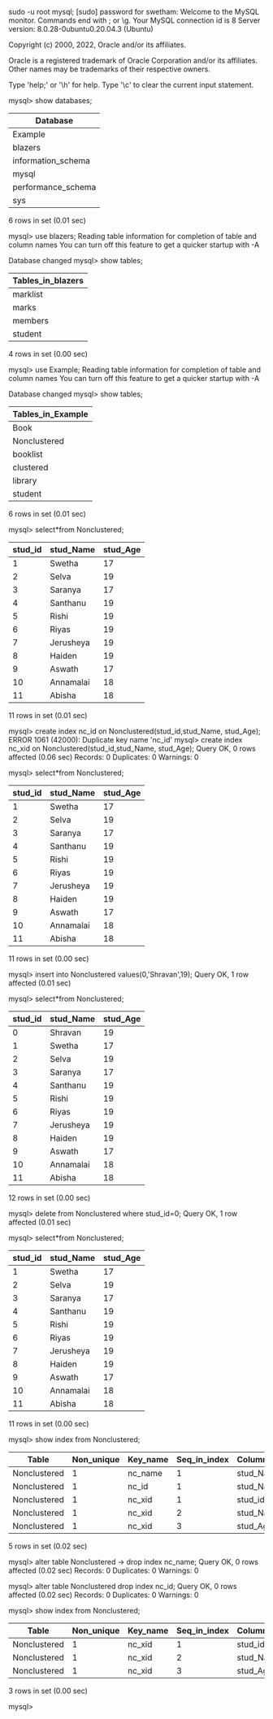  sudo -u root mysql;
[sudo] password for swetham: 
Welcome to the MySQL monitor.  Commands end with ; or \g.
Your MySQL connection id is 8
Server version: 8.0.28-0ubuntu0.20.04.3 (Ubuntu)

Copyright (c) 2000, 2022, Oracle and/or its affiliates.

Oracle is a registered trademark of Oracle Corporation and/or its
affiliates. Other names may be trademarks of their respective
owners.

Type 'help;' or '\h' for help. Type '\c' to clear the current input statement.

mysql> show databases;

| Database           |
| ------------------ |
| Example            |
| blazers            |
| information_schema |
| mysql              |
| performance_schema |
| sys                |

6 rows in set (0.01 sec)

mysql> use blazers;
Reading table information for completion of table and column names
You can turn off this feature to get a quicker startup with -A

Database changed
mysql> show tables;

| Tables_in_blazers |
| ----------------- |
| marklist          |
| marks             |
| members           |
| student           |

4 rows in set (0.00 sec)

mysql> use Example;
Reading table information for completion of table and column names
You can turn off this feature to get a quicker startup with -A

Database changed
mysql> show tables;

| Tables_in_Example |
| ----------------- |
| Book              |
| Nonclustered      |
| booklist          |
| clustered         |
| library           |
| student           |

6 rows in set (0.01 sec)

mysql> select*from Nonclustered;

| stud_id | stud_Name | stud_Age |
| ------- |----------|--------- |
|       1 | Swetha    |       17 |
|       2 | Selva     |       19 |
|       3 | Saranya   |       17 |
|       4 | Santhanu  |       19 |
|       5 | Rishi     |       19 |
|       6 | Riyas     |       19 |
|       7 | Jerusheya |       19 |
|       8 | Haiden    |       19 |
|       9 | Aswath    |       17 |
|      10 | Annamalai |       18 |
|      11 | Abisha    |       18 |

11 rows in set (0.01 sec)

mysql> create index nc_id on Nonclustered(stud_id,stud_Name, stud_Age);
ERROR 1061 (42000): Duplicate key name 'nc_id'
mysql> create index nc_xid on Nonclustered(stud_id,stud_Name, stud_Age);
Query OK, 0 rows affected (0.06 sec)
Records: 0  Duplicates: 0  Warnings: 0

mysql> select*from Nonclustered;

| stud_id | stud_Name | stud_Age |
|-------- |---------- |--------- |
|       1 | Swetha    |       17 |
|       2 | Selva     |       19 |
|       3 | Saranya   |       17 |
|       4 | Santhanu  |       19 |
|       5 | Rishi     |       19 |
|       6 | Riyas     |       19 |
|       7 | Jerusheya |       19 |
|       8 | Haiden    |       19 |
|       9 | Aswath    |       17 |
|      10 | Annamalai |       18 |
|      11 | Abisha    |       18 |

11 rows in set (0.00 sec)

mysql> insert into Nonclustered values(0,'Shravan',19);
Query OK, 1 row affected (0.01 sec)

mysql> select*from Nonclustered;

| stud_id | stud_Name | stud_Age |
|-------- |---------- |--------- |
|       0 | Shravan   |       19 |
|       1 | Swetha    |       17 |
|       2 | Selva     |       19 |
|       3 | Saranya   |       17 |
|       4 | Santhanu  |       19 |
|       5 | Rishi     |       19 |
|       6 | Riyas     |       19 |
|       7 | Jerusheya |       19 |
|       8 | Haiden    |       19 |
|       9 | Aswath    |       17 |
|      10 | Annamalai |       18 |
|      11 | Abisha    |       18 |

12 rows in set (0.00 sec)

mysql> delete from Nonclustered where stud_id=0;
Query OK, 1 row affected (0.01 sec)

mysql> select*from Nonclustered;

| stud_id | stud_Name | stud_Age |
|---------|---------- |--------- |
|       1 | Swetha    |       17 |
|       2 | Selva     |       19 |
|       3 | Saranya   |       17 |
|       4 | Santhanu  |       19 |
|       5 | Rishi     |       19 |
|       6 | Riyas     |       19 |
|       7 | Jerusheya |       19 |
|       8 | Haiden    |       19 |
|       9 | Aswath    |       17 |
|      10 | Annamalai |       18 |
|      11 | Abisha    |       18 |

11 rows in set (0.00 sec)

mysql> show index from Nonclustered;

| Table        | Non_unique | Key_name | Seq_in_index | Column_name | Collation | Cardinality | Sub_part | Packed | Null | Index_type | Comment | Index_comment | Visible | Expression |
| ------------ |----------- |--------- |------------- |------------ |---------- |-------------|--------- |------- |----- |----------- |-------- |-------------- |-------- |----------- |
| Nonclustered |          1 | nc_name  |            1 | stud_Name   | A         |          11 |     NULL |   NULL |      | BTREE      |         |               | YES     | NULL       |
| Nonclustered |          1 | nc_id    |            1 | stud_Name   | A         |          11 |     NULL |   NULL |      | BTREE      |         |               | YES     | NULL       |
| Nonclustered |          1 | nc_xid   |            1 | stud_id     | A         |          11 |     NULL |   NULL |      | BTREE      |         |               | YES     | NULL       |
| Nonclustered |          1 | nc_xid   |            2 | stud_Name   | A         |          11 |     NULL |   NULL |      | BTREE      |         |               | YES     | NULL       |
| Nonclustered |          1 | nc_xid   |            3 | stud_Age    | A         |          11 |     NULL |   NULL | YES  | BTREE      |         |               | YES     | NULL       |

5 rows in set (0.02 sec)

mysql> alter table Nonclustered
    -> drop index nc_name;
Query OK, 0 rows affected (0.02 sec)
Records: 0  Duplicates: 0  Warnings: 0

mysql> alter table Nonclustered drop index nc_id;
Query OK, 0 rows affected (0.02 sec)
Records: 0  Duplicates: 0  Warnings: 0

mysql> show index from Nonclustered;

| Table        | Non_unique | Key_name | Seq_in_index | Column_name | Collation | Cardinality | Sub_part | Packed | Null | Index_type | Comment | Index_comment | Visible | Expression |
| ------------ |----------- |--------- |------------- |------------ |---------- |------------|--------- |------- |----- |----------- |-------- |-------------- |-------- |----------- |
| Nonclustered |          1 | nc_xid   |            1 | stud_id     | A         |          11 |     NULL |   NULL |      | BTREE      |         |               | YES     | NULL       |
| Nonclustered |          1 | nc_xid   |            2 | stud_Name   | A         |          11 |     NULL |   NULL |      | BTREE      |         |               | YES     | NULL       |
| Nonclustered |          1 | nc_xid   |            3 | stud_Age    | A         |          11 |     NULL |   NULL | YES  | BTREE      |         |               | YES     | NULL       |

3 rows in set (0.00 sec)

mysql> 
